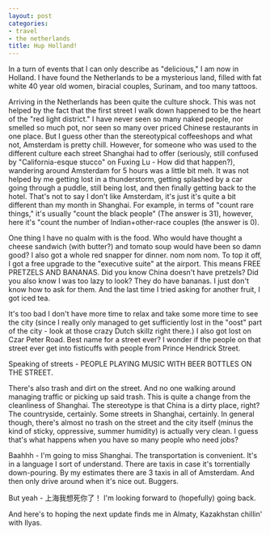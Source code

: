```yaml
---
layout: post
categories:
- travel
- the netherlands
title: Hup Holland!
---
```

In a turn of events that I can only describe as "delicious," I am now in Holland. I have found the Netherlands to be a mysterious land, filled with fat white 40 year old women, biracial couples, Surinam, and too many tattoos.

Arriving in the Netherlands has been quite the culture shock. This was not helped by the fact that the first street I walk down happened to be the heart of the "red light district." I have never seen so many naked people, nor smelled so much pot, nor seen so many over priced Chinese restaurants in one place. But I guess other than the stereotypical coffeeshops and what not, Amsterdam is pretty chill. However, for someone who was used to the different culture each street Shanghai had to offer (seriously, still confused by "California-esque stucco" on Fuxing Lu - How did that happen?), wandering around Amsterdam for 5 hours was a little bit meh. It was not helped by me getting lost in a thunderstorm, getting splashed by a car going through a puddle, still being lost, and then finally getting back to the hotel. That's not to say I don't like Amsterdam, it's just it's quite a bit different than my month in Shanghai. For example, in terms of "count rare things," it's usually "count the black people" (The answer is 31), however, here it's "count the number of Indian+other-race couples (the answer is 0).
<!-- more -->
One thing I have no qualm with is the food. Who would have thought a cheese sandwich (with butter?) and tomato soup would have been so damn good? I also got a whole red snapper for dinner. nom nom nom. To top it off, I got a free upgrade to the "executive suite" at the airport. This means FREE PRETZELS AND BANANAS. Did you know China doesn't have pretzels? Did you also know I was too lazy to look? They do have bananas. I just don't know how to ask for them. And the last time I tried asking for another fruit, I got iced tea.

It's too bad I don't have more time to relax and take some more time to see the city (since I really only managed to get sufficiently lost in the "oost" part of the city - look at those crazy Dutch skillz right there.) I also got lost on Czar Peter Road. Best name for a street ever? I wonder if the people on that street ever get into fisticuffs with people from Prince Hendrick Street.

Speaking of streets - PEOPLE PLAYING MUSIC WITH BEER BOTTLES ON THE STREET.

There's also trash and dirt on the street. And no one walking around managing traffic or picking up said trash. This is quite a change from the cleanliness of Shanghai. The stereotype is that China is a dirty place, right? The countryside, certainly. Some streets in Shanghai, certainly. In general though, there's almost no trash on the street and the city itself (minus the kind of sticky, oppressive, summer humidity) is actually very clean. I guess that's what happens when you have so many people who need jobs?

Baahhh - I'm going to miss Shanghai. The transportation is convenient. It's in a language I sort of understand. There are taxis in case it's torrentially down-pouring. By my estimates there are 3 taxis in all of Amsterdam. And then only drive around when it's nice out. Buggers.

But yeah - 上海我想死你了！ I'm looking forward to (hopefully) going back.

And here's to hoping the next update finds me in Almaty, Kazakhstan chillin' with Ilyas.